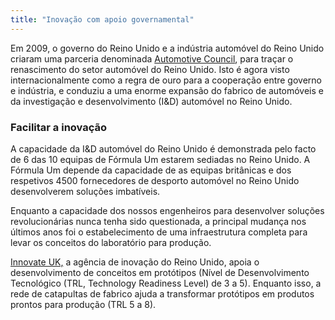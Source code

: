 ```yaml
---
title: "Inovação com apoio governamental"
---
```


Em 2009, o governo do Reino Unido e a indústria automóvel do Reino Unido criaram uma parceria denominada [Automotive Council](http://www.automotivecouncil.co.uk/), para traçar o renascimento do setor automóvel do Reino Unido. Isto é agora visto internacionalmente como a regra de ouro para a cooperação entre governo e indústria, e conduziu a uma enorme expansão do fabrico de automóveis e da investigação e desenvolvimento (I&D) automóvel no Reino Unido.

### Facilitar a inovação

A capacidade da I&D automóvel do Reino Unido é demonstrada pelo facto de 6 das 10 equipas de Fórmula Um estarem sediadas no Reino Unido. A Fórmula Um depende da capacidade de as equipas britânicas e dos respetivos 4500 fornecedores de desporto automóvel no Reino Unido desenvolverem soluções imbatíveis.

Enquanto a capacidade dos nossos engenheiros para desenvolver soluções revolucionárias nunca tenha sido questionada, a principal mudança nos últimos anos foi o estabelecimento de uma infraestrutura completa para levar os conceitos do laboratório para produção.

[Innovate UK,](https://www.gov.uk/government/organisations/innovate-uk) a agência de inovação do Reino Unido, apoia o desenvolvimento de conceitos em protótipos (Nível de Desenvolvimento Tecnológico (TRL, Technology Readiness Level) de 3 a 5). Enquanto isso, a rede de catapultas de fabrico ajuda a transformar protótipos em produtos prontos para produção (TRL 5 a 8).

